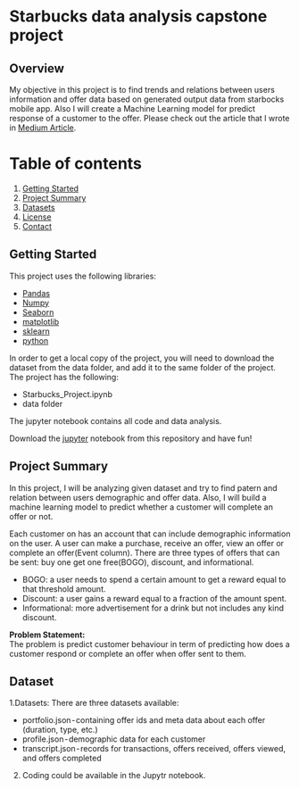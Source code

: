 # Starbucks data analysis capstone project
## Overview
My objective in this project is to find trends and relations between users information and offer data based on generated output data from starbocks mobile app. Also I will create a Machine Learning model for predict response of a customer to the offer. 
Please check out the article that I wrote in [Medium Article](https://vajed001.medium.com/data-analyzing-for-starbucks-app-97ae8bb8a24f). 


# Table of contents
1. [Getting Started](#par1)
3. [Project Summary](#summary)
3. [Datasets](#datasets)
4. [License](#License)
5. [Contact](#Contact)

## Getting Started <a name="par1"></a>

This project uses the following libraries:
* [Pandas](https://pandas.pydata.org/)
* [Numpy](https://numpy.org/)
* [Seaborn](https://seaborn.pydata.org/)
* [matplotlib](https://matplotlib.org/)
* [sklearn](https://scikit-learn.org/stable/)
* [python](https://www.python.org/download/releases/3.0/)


In order to get a local copy of the project, you will need to download the dataset from the data folder, and add it to the same folder of the project.   
The project has the following:
- Starbucks_Project.ipynb
- data folder

The jupyter notebook contains all code and data analysis.

Download the [jupyter](https://jupyter.org/) notebook from this repository and have fun!

## Project Summary <a name="summary"></a>
In this project, I will be analyzing given dataset and try to find patern and relation between users demographic and offer data. Also, I will build a machine learning model to predict whether a customer will complete an offer or not. 

Each customer on  has an account that can include demographic information on the user. A user can make a purchase, receive an offer, view an offer or complete an offer(Event column).
There are three types of offers that can be sent: buy one get one free(BOGO), discount, and informational.
* BOGO: a user needs to spend a certain amount to get a reward equal to that threshold amount.
* Discount: a user gains a reward equal to a fraction of the amount spent.
* Informational: more advertisement for a drink but not includes any kind discount. 

**Problem Statement:**   
The problem is predict customer behaviour in term of predicting how does a customer respond or complete an offer when  offer sent to them.

## Dataset <a name="datasets"></a>

1.Datasets:
There are three datasets available:
* portfolio.json - containing offer ids and meta data about each offer (duration, type, etc.)
* profile.json - demographic data for each customer
* transcript.json - records for transactions, offers received, offers viewed, and offers completed

2. Coding could be available in the Jupytr notebook.
